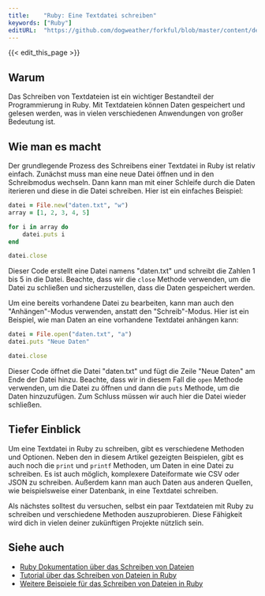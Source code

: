 ```yaml
---
title:    "Ruby: Eine Textdatei schreiben"
keywords: ["Ruby"]
editURL:  "https://github.com/dogweather/forkful/blob/master/content/de/ruby/writing-a-text-file.md"
---
```


{{< edit_this_page >}}

## Warum
Das Schreiben von Textdateien ist ein wichtiger Bestandteil der Programmierung in Ruby. Mit Textdateien können Daten gespeichert und gelesen werden, was in vielen verschiedenen Anwendungen von großer Bedeutung ist.

## Wie man es macht
Der grundlegende Prozess des Schreibens einer Textdatei in Ruby ist relativ einfach. Zunächst muss man eine neue Datei öffnen und in den Schreibmodus wechseln. Dann kann man mit einer Schleife durch die Daten iterieren und diese in die Datei schreiben. Hier ist ein einfaches Beispiel:

```Ruby
datei = File.new("daten.txt", "w")
array = [1, 2, 3, 4, 5]

for i in array do
    datei.puts i
end

datei.close
```
Dieser Code erstellt eine Datei namens "daten.txt" und schreibt die Zahlen 1 bis 5 in die Datei. Beachte, dass wir die `close` Methode verwenden, um die Datei zu schließen und sicherzustellen, dass die Daten gespeichert werden.

Um eine bereits vorhandene Datei zu bearbeiten, kann man auch den "Anhängen"-Modus verwenden, anstatt den "Schreib"-Modus. Hier ist ein Beispiel, wie man Daten an eine vorhandene Textdatei anhängen kann:

```Ruby
datei = File.open("daten.txt", "a")
datei.puts "Neue Daten"

datei.close
```

Dieser Code öffnet die Datei "daten.txt" und fügt die Zeile "Neue Daten" am Ende der Datei hinzu. Beachte, dass wir in diesem Fall die `open` Methode verwenden, um die Datei zu öffnen und dann die `puts` Methode, um die Daten hinzuzufügen. Zum Schluss müssen wir auch hier die Datei wieder schließen.

## Tiefer Einblick
Um eine Textdatei in Ruby zu schreiben, gibt es verschiedene Methoden und Optionen. Neben den in diesem Artikel gezeigten Beispielen, gibt es auch noch die `print` und `printf` Methoden, um Daten in eine Datei zu schreiben. Es ist auch möglich, komplexere Dateiformate wie CSV oder JSON zu schreiben. Außerdem kann man auch Daten aus anderen Quellen, wie beispielsweise einer Datenbank, in eine Textdatei schreiben.

Als nächstes solltest du versuchen, selbst ein paar Textdateien mit Ruby zu schreiben und verschiedene Methoden auszuprobieren. Diese Fähigkeit wird dich in vielen deiner zukünftigen Projekte nützlich sein.

## Siehe auch
- [Ruby Dokumentation über das Schreiben von Dateien](https://ruby-doc.org/core-2.6/File.html)
- [Tutorial über das Schreiben von Dateien in Ruby](https://www.rubyguides.com/2015/05/working-with-files-ruby/)
- [Weitere Beispiele für das Schreiben von Dateien in Ruby](https://www.dotnetperls.com/file-ruby)